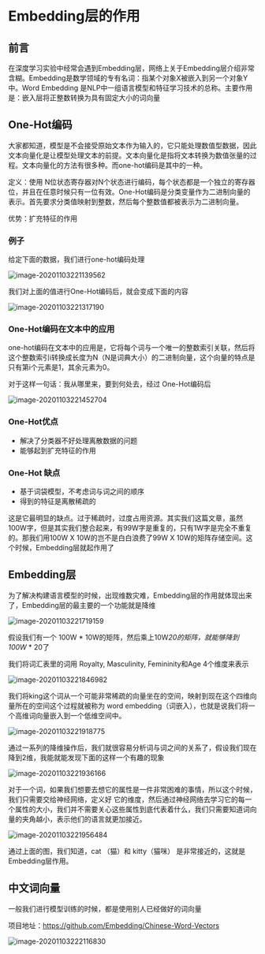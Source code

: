 # Embedding层的作用

## 前言

在深度学习实验中经常会遇到Embedding层，网络上关于Embedding层介绍非常含糊。Embedding是数学领域的专有名词：指某个对象X被嵌入到另一个对象Y中。Word Embedding 是NLP中一组语言模型和特征学习技术的总称。主要作用是：嵌入层将正整数转换为具有固定大小的词向量

## One-Hot编码

大家都知道，模型是不会接受原始文本作为输入的，它只能处理数值型数据，因此文本向量化是让模型处理文本的前提。文本向量化是指将文本转换为数值张量的过程。文本向量化的方法有很多种。而one-hot编码是其中的一种。

定义：使用 N位状态寄存器对N个状态进行编码，每个状态都是一个独立的寄存器位，并且在任意时候只有一位有效。One-Hot编码是分类变量作为二进制向量的表示。首先要求分类值映射到整数，然后每个整数值都被表示为二进制向量。

优势：扩充特征的作用

### 例子

给定下面的数据，我们进行one-hot编码处理


![image-20201103221139562](images/image-20201103221139562.png)

我们对上面的值进行One-Hot编码后，就会变成下面的内容


![image-20201103221317190](images/image-20201103221317190.png)

### One-Hot编码在文本中的应用

one-hot编码在文本中的应用是，它将每个词与一个唯一的整数索引关联，然后将这个整数索引i转换成长度为N（N是词典大小）的二进制向量，这个向量的特点是只有第i个元素是1，其余元素为0。

对于这样一句话：我从哪里来，要到何处去，经过 One-Hot编码后


![image-20201103221452704](images/image-20201103221452704.png)

### One-Hot优点

- 解决了分类器不好处理离散数据的问题
- 能够起到扩充特征的作用

### One-Hot 缺点

- 基于词袋模型，不考虑词与词之间的顺序
- 得到的特征是离散稀疏的

这是它最明显的缺点。过于稀疏时，过度占用资源。其实我们这篇文章，虽然100W字，但是其实我们整合起来，有99W字是重复的，只有1W字是完全不重复的。那我们用100W X 10W的岂不是白白浪费了99W X 10W的矩阵存储空间。这个时候，Embedding层就起作用了

## Embedding层

为了解决构建语言模型的时候，出现维数灾难，Embedding层的作用就体现出来了，Embedding层的最主要的一个功能就是降维


![image-20201103221719159](images/image-20201103221719159.png)

假设我们有一个 100W * 10W的矩阵，然后乘上10W*20的矩阵，就能够降到100W* * 20了

我们将词汇表里的词用 Royalty, Masculinity, Femininity和Age 4个维度来表示


![image-20201103221846982](images/image-20201103221846982.png)

我们将king这个词从一个可能非常稀疏的向量坐在的空间，映射到现在这个四维向量所在的空间这个过程就被称为 word embedding（词嵌入），也就是说我们将一个高维词向量嵌入到一个低维空间中。


![image-20201103221918775](images/image-20201103221918775.png)

通过一系列的降维操作后，我们就很容易分析词与词之间的关系了，假设我们现在降到2维，我能就能发现下面的这样一个有趣的现象


![image-20201103221936166](images/image-20201103221936166.png)

对于一个词，如果我们想要去想它的属性是一件非常困难的事情，所以这个时候，我们只需要交给神经网络，定义好 它的维度，然后通过神经网络去学习它的每一个属性的大小，我们并不需要关心这些属性到底代表着什么，我们只需要知道词向量的夹角越小，表示他们的语言就更加接近。


![image-20201103221956484](images/image-20201103221956484.png)

通过上面的图，我们知道，cat （猫）和 kitty（猫咪） 是非常接近的，这就是Embedding层作用。

## 中文词向量

一般我们进行模型训练的时候，都是使用别人已经做好的词向量

项目地址：https://github.com/Embedding/Chinese-Word-Vectors


![image-20201103222116830](images/image-20201103222116830.png)
